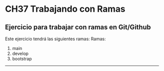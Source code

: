 # CH37 Trabajando con Ramas
## Ejercicio para trabajar con ramas en Git/Github

Este ejercicio tendrá las siguientes ramas:
Ramas:
1. main
2. develop
3. bootstrap

---